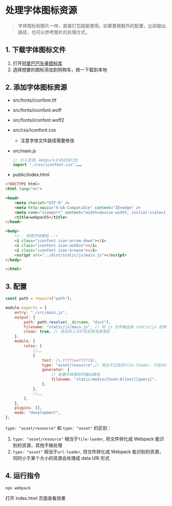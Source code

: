 # 处理字体图标资源

> 字体图标和图片一样，直接打包就能使用。如果要做额外的配置，比如输出路径，也可以参考图片的处理方式。

## 1. 下载字体图标文件

1. 打开[阿里巴巴矢量图标库](https://www.iconfont.cn/)
2. 选择想要的图标添加到购物车，统一下载到本地

## 2. 添加字体图标资源

* src/fonts/iconfont.ttf
* src/fonts/iconfont.woff
* src/fonts/iconfont.woff2
* src/css/iconfont.css
  
  + 注意字体文件路径需要修改
* src/main.js
    ```js
    // 引入资源，Webpack才会对其打包
    import "./css/iconfont.css";……
    ```
* public/index.html

```html
<!DOCTYPE html>
<html lang="en">

<head>
    <meta charset="UTF-8" />
    <meta http-equiv="X-UA-Compatible" content="IE=edge" />
    <meta name="viewport" content="width=device-width, initial-scale=1.0" />
    <title>webpack5</title>
</head>

<body>
    <!-- 使用字体图标 -->
    <i class="iconfont icon-arrow-down"></i>
    <i class="iconfont icon-ashbin"></i>
    <i class="iconfont icon-browse"></i>
    <script src="../dist/static/js/main.js"></script>
</body>

</html>
```

## 3. 配置

```javascript
const path = require("path");

module.exports = {
    entry: "./src/main.js",
    output: {
        path: path.resolve(__dirname, "dist"),
        filename: "static/js/main.js", // 将 js 文件输出到 static/js 目录中
        clean: true, // 自动将上次打包目录资源清空
    },
    module: {
        rules: [
            //……
            {
                test: /\.(ttf|woff2?)$/,
                type: "asset/resource",// 相当于过去的file-loader，只会对文件做原封不动的输出，不会将其转换为base64的格式
                generator: {
                    // 配置字体图标的输出路径
                    filename: "static/media/[hash:8][ext][query]",
                },
            },
            //……
        ],
    },
    plugins: [],
    mode: "development",
};
```

`type: "asset/resource"` 和 `type: "asset"` 的区别：

1. `type: "asset/resource"` 相当于`file-loader`, 将文件转化成 Webpack 能识别的资源，其他不做处理
2. `type: "asset"` 相当于`url-loader`, 将文件转化成 Webpack 能识别的资源，同时小于某个大小的资源会处理成 data URI 形式

## 4. 运行指令

```text
npx webpack
```

打开 index.html 页面查看效果
